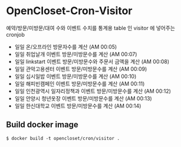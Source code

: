 # OpenCloset-Cron-Visitor #

예약/방문/미방문/대여 수와 이벤트 수치를 통계용 table 인 visitor 에 넣어주는 cronjob

- 일일 온/오프라인 방문자수를 계산 (AM 00:05)
- 일일 취업날개 이벤트 방문/미방문수를 계산 (AM 00:07)
- 일일 linkstart 이벤트 방문/미방문수와 주문서 금액을 계산 (AM 00:08)
- 일일 관악고용센터 이벤트 방문/미방문수를 계산 (AM 00:09)
- 일일 십시일밥 이벤트 방문/미방문수를 계산 (AM 00:10)
- 일일 해피빈캠페인 이벤트 방문/미방문수를 계산 (AM 00:11)
- 일일 인천광역시 일자리정책과 이벤트 방문/미방문수를 계산 (AM 00:12)
- 일일 안양시 청년옷장 이벤트 방문/미방문수를 계산 (AM 00:13)
- 일일 한신대학교 이벤트 방문/미방문수를 계산 (AM 00:14)

## Build docker image ##

    $ docker build -t opencloset/cron/visitor .
